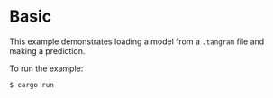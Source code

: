 # Basic

This example demonstrates loading a model from a `.tangram` file and making a prediction.

To run the example:

```
$ cargo run
```
